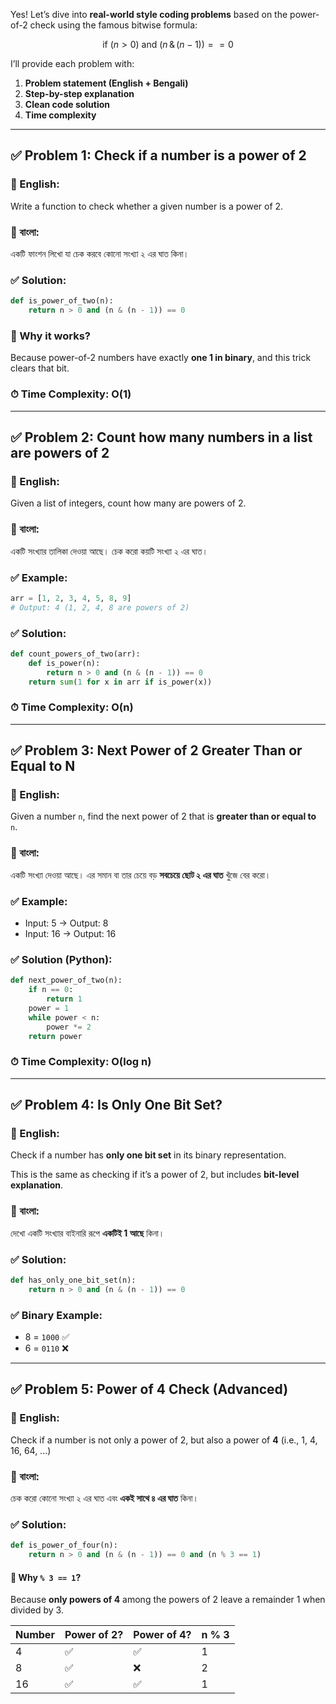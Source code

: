 Yes! Let’s dive into **real-world style coding problems** based on the power-of-2 check using the famous bitwise formula:

$$
\text{if } (n > 0) \text{ and } (n \,\&\, (n - 1)) == 0
$$

I’ll provide each problem with:

1. **Problem statement (English + Bengali)**
2. **Step-by-step explanation**
3. **Clean code solution**
4. **Time complexity**

---

## ✅ Problem 1: Check if a number is a power of 2

### 📄 English:

Write a function to check whether a given number is a power of 2.

### 📄 বাংলা:

একটি ফাংশন লিখো যা চেক করবে কোনো সংখ্যা ২ এর ঘাত কিনা।

### ✅ Solution:

```python
def is_power_of_two(n):
    return n > 0 and (n & (n - 1)) == 0
```

### 🧠 Why it works?

Because power-of-2 numbers have exactly **one 1 in binary**, and this trick clears that bit.

### ⏱ Time Complexity: O(1)

---

## ✅ Problem 2: Count how many numbers in a list are powers of 2

### 📄 English:

Given a list of integers, count how many are powers of 2.

### 📄 বাংলা:

একটি সংখ্যার তালিকা দেওয়া আছে। চেক করো কয়টি সংখ্যা ২ এর ঘাত।

### ✅ Example:

```python
arr = [1, 2, 3, 4, 5, 8, 9]
# Output: 4 (1, 2, 4, 8 are powers of 2)
```

### ✅ Solution:

```python
def count_powers_of_two(arr):
    def is_power(n):
        return n > 0 and (n & (n - 1)) == 0
    return sum(1 for x in arr if is_power(x))
```

### ⏱ Time Complexity: O(n)

---

## ✅ Problem 3: Next Power of 2 Greater Than or Equal to N

### 📄 English:

Given a number `n`, find the next power of 2 that is **greater than or equal to** `n`.

### 📄 বাংলা:

একটি সংখ্যা দেওয়া আছে। এর সমান বা তার চেয়ে বড় **সবচেয়ে ছোট ২ এর ঘাত** খুঁজে বের করো।

### ✅ Example:

* Input: 5 → Output: 8
* Input: 16 → Output: 16

### ✅ Solution (Python):

```python
def next_power_of_two(n):
    if n == 0:
        return 1
    power = 1
    while power < n:
        power *= 2
    return power
```

### ⏱ Time Complexity: O(log n)

---

## ✅ Problem 4: Is Only One Bit Set?

### 📄 English:

Check if a number has **only one bit set** in its binary representation.

This is the same as checking if it’s a power of 2, but includes **bit-level explanation**.

### 📄 বাংলা:

দেখো একটি সংখ্যার বাইনারি রূপে **একটিই 1 আছে** কিনা।

### ✅ Solution:

```python
def has_only_one_bit_set(n):
    return n > 0 and (n & (n - 1)) == 0
```

### ✅ Binary Example:

* 8 = `1000` ✅
* 6 = `0110` ❌

---

## ✅ Problem 5: Power of 4 Check (Advanced)

### 📄 English:

Check if a number is not only a power of 2, but also a power of **4**
(i.e., 1, 4, 16, 64, ...)

### 📄 বাংলা:

চেক করো কোনো সংখ্যা ২ এর ঘাত এবং **একই সাথে ৪ এর ঘাত** কিনা।

### ✅ Solution:

```python
def is_power_of_four(n):
    return n > 0 and (n & (n - 1)) == 0 and (n % 3 == 1)
```

#### 🧠 Why `% 3 == 1`?

Because **only powers of 4** among the powers of 2 leave a remainder 1 when divided by 3.

| Number | Power of 2? | Power of 4? | n % 3 |
| ------ | ----------- | ----------- | ----- |
| 4      | ✅           | ✅           | 1     |
| 8      | ✅           | ❌           | 2     |
| 16     | ✅           | ✅           | 1     |

